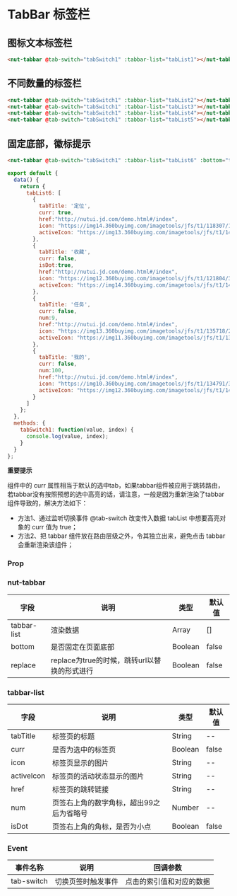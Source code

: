 # TabBar 标签栏

## 图标文本标签栏

```html
<nut-tabbar @tab-switch="tabSwitch1" :tabbar-list="tabList1"></nut-tabbar>
```

## 不同数量的标签栏
```html
<nut-tabbar @tab-switch="tabSwitch1" :tabbar-list="tabList2"></nut-tabbar>
<nut-tabbar @tab-switch="tabSwitch1" :tabbar-list="tabList3"></nut-tabbar>
<nut-tabbar @tab-switch="tabSwitch1" :tabbar-list="tabList4"></nut-tabbar>
<nut-tabbar @tab-switch="tabSwitch1" :tabbar-list="tabList5"></nut-tabbar>
```

## 固定底部，徽标提示
```html
<nut-tabbar @tab-switch="tabSwitch1" :tabbar-list="tabList6" :bottom="true"> </nut-tabbar>
```

```js
export default {
  data() {
    return {
      tabList6: [
        {
          tabTitle: '定位',
          curr: true,
          href:"http://nutui.jd.com/demo.html#/index",
          icon: "https://img14.360buyimg.com/imagetools/jfs/t1/118307/14/13356/6509/5f1f964eE49521709/01d7262779580eae.png",
          activeIcon: "https://img13.360buyimg.com/imagetools/jfs/t1/144737/16/3979/6780/5f1f964eE1ea6a85c/f0884d425c08f817.png"
        },
        {
          tabTitle: '收藏',
          curr: false,
          isDot:true,
          href:"http://nutui.jd.com/demo.html#/index",
          icon: "https://img12.360buyimg.com/imagetools/jfs/t1/121804/37/8253/8253/5f1f964cE49319b40/e1013b7ecccddb9d.png",
          activeIcon: "https://img14.360buyimg.com/imagetools/jfs/t1/147105/26/3919/8702/5f1f964cEa84ada31/49449b6837783b96.png"
        },
        {
          tabTitle: '任务',
          curr: false,
          num:9,
          href:"http://nutui.jd.com/demo.html#/index",
          icon: "https://img13.360buyimg.com/imagetools/jfs/t1/135718/27/5479/4044/5f1f964cE2a855efc/be6cf14f8508d995.png",
          activeIcon: "https://img11.360buyimg.com/imagetools/jfs/t1/134812/35/5525/4171/5f1f964cE87259d35/0c15597415912785.png"
        },
        {
          tabTitle: '我的',
          curr: false,
          num:100,
          href:"http://nutui.jd.com/demo.html#/index",
          icon: "https://img10.360buyimg.com/imagetools/jfs/t1/134791/32/5470/6758/5f1f964cEa5ffb2c4/a001fcc43aebd555.png",
          activeIcon: "https://img12.360buyimg.com/imagetools/jfs/t1/141460/22/3921/6967/5f1f964cE0f298049/1aa9437df6e5e747.png"
        }
      ]
    };
  },
  methods: {
    tabSwitch1: function(value, index) {
      console.log(value, index);
    }
  }
};
```

**重要提示**

组件中的 curr 属性相当于默认的选中tab，如果tabbar组件被应用于跳转路由，若tabbar没有按照预想的选中高亮的话，请注意，一般是因为重新渲染了tabbar组件导致的，解决方法如下：
- 方法1、通过监听切换事件 @tab-switch 改变传入数据 tabList 中想要高亮对象的 curr 值为 true；
- 方法2、把 tabbar 组件放在路由层级之外，令其独立出来，避免点击 tabbar 会重新渲染该组件；



### Prop

### nut-tabbar

| 字段 | 说明 | 类型 | 默认值
|----- | ----- | ----- | ----- 
| tabbar-list | 渲染数据 | Array | []
| bottom | 是否固定在页面底部 |Boolean|false|
| replace | replace为true的时候，跳转url以替换的形式进行 |Boolean|false|

### tabbar-list

| 字段 | 说明 | 类型 | 默认值
|----- | ----- | ----- | ----- 
| tabTitle | 标签页的标题 | String | --
| curr | 是否为选中的标签页 | Boolean | false
| icon | 标签页显示的图片 | String | --
| activeIcon | 标签页的活动状态显示的图片 | String | --
| href | 标签页的跳转链接 | String | --
| num |页签右上角的数字角标，超出99之后为省略号|Number|--
| isDot |页签右上角的角标，是否为小点|Boolean|false

### Event

| 事件名称 | 说明 | 回调参数 
|----- | ----- | ----- 
| tab-switch | 切换页签时触发事件 | 点击的索引值和对应的数据

